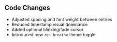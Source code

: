 ## Code Changes

- Adjusted spacing and font weight between entries
- Reduced timestamp visual dominance
- Added optional blinking/fade cursor
- Introduced new `zen_breathe` theme toggle
